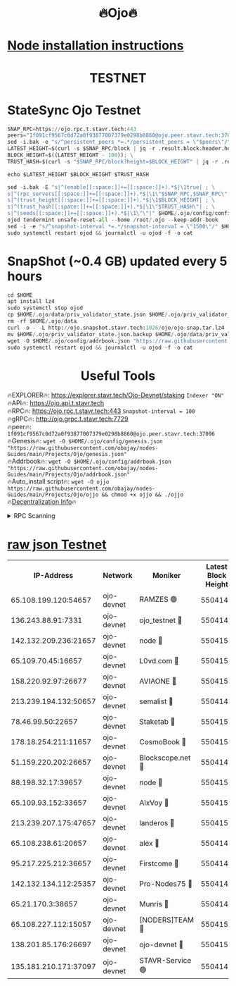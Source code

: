 <h1 align="center"> 🔥Ojo🔥</h1>

[Node installation instructions](https://github.com/obajay/nodes-Guides/tree/main/Projects/Ojo)
=

<h1 align="center"> TESTNET</h1>

# StateSync Ojo Testnet
```python
SNAP_RPC=https://ojo.rpc.t.stavr.tech:443
peers="1f091cf9567c0d72a0f93877007379e0298b8860@ojo.peer.stavr.tech:37096"
sed -i.bak -e "s/^persistent_peers *=.*/persistent_peers = \"$peers\"/" $HOME/.ojo/config/config.toml
LATEST_HEIGHT=$(curl -s $SNAP_RPC/block | jq -r .result.block.header.height); \
BLOCK_HEIGHT=$((LATEST_HEIGHT - 100)); \
TRUST_HASH=$(curl -s "$SNAP_RPC/block?height=$BLOCK_HEIGHT" | jq -r .result.block_id.hash)

echo $LATEST_HEIGHT $BLOCK_HEIGHT $TRUST_HASH

sed -i.bak -E "s|^(enable[[:space:]]+=[[:space:]]+).*$|\1true| ; \
s|^(rpc_servers[[:space:]]+=[[:space:]]+).*$|\1\"$SNAP_RPC,$SNAP_RPC\"| ; \
s|^(trust_height[[:space:]]+=[[:space:]]+).*$|\1$BLOCK_HEIGHT| ; \
s|^(trust_hash[[:space:]]+=[[:space:]]+).*$|\1\"$TRUST_HASH\"| ; \
s|^(seeds[[:space:]]+=[[:space:]]+).*$|\1\"\"|" $HOME/.ojo/config/config.toml
ojod tendermint unsafe-reset-all --home /root/.ojo --keep-addr-book
sed -i -e "s/^snapshot-interval *=.*/snapshot-interval = \"1500\"/" $HOME/.ojo/config/app.toml
sudo systemctl restart ojod && journalctl -u ojod -f -o cat
```
# SnapShot (~0.4 GB) updated every 5 hours
```python
cd $HOME
apt install lz4
sudo systemctl stop ojod
cp $HOME/.ojo/data/priv_validator_state.json $HOME/.ojo/priv_validator_state.json.backup
rm -rf $HOME/.ojo/data
curl -o - -L http://ojo.snapshot.stavr.tech:1026/ojo/ojo-snap.tar.lz4 | lz4 -c -d - | tar -x -C $HOME/.ojo --strip-components 2
mv $HOME/.ojo/priv_validator_state.json.backup $HOME/.ojo/data/priv_validator_state.json
wget -O $HOME/.ojo/config/addrbook.json "https://raw.githubusercontent.com/obajay/nodes-Guides/main/Projects/Ojo/addrbook.json"
sudo systemctl restart ojod && journalctl -u ojod -f -o cat
```
 <h1 align="center"> Useful Tools</h1>

🔥EXPLORER🔥:        https://explorer.stavr.tech/Ojo-Devnet/staking        `Indexer "ON"` \
🔥API🔥:                     https://ojo.api.t.stavr.tech \
🔥RPC🔥:                    https://ojo.rpc.t.stavr.tech:443              `Snapshot-interval = 100` \
🔥gRPC🔥:                  http://ojo.grpc.t.stavr.tech:7729 \
🔥peer🔥:                   `1f091cf9567c0d72a0f93877007379e0298b8860@ojo.peer.stavr.tech:37096` \
🔥Genesis🔥:    ```wget -O $HOME/.ojo/config/genesis.json "https://raw.githubusercontent.com/obajay/nodes-Guides/main/Projects/Ojo/genesis.json"``` \
🔥Addrbook🔥:    ```wget -O $HOME/.ojo/config/addrbook.json "https://raw.githubusercontent.com/obajay/nodes-Guides/main/Projects/Ojo/addrbook.json"``` \
🔥Auto_install script🔥: ```wget -O ojjo https://raw.githubusercontent.com/obajay/nodes-Guides/main/Projects/Ojo/ojjo && chmod +x ojjo && ./ojjo``` \
🔥[Decentralization Info](https://github.com/obajay/StateSync-snapshots/tree/main/Projects/Ojo/Decentralization)🔥



<details>
<summary>RPC Scanning</summary>

<h2 align="center"> We scan nodes in real time every 4 hours. And we provide the final result of RPC endpoints.
We cannot influence the operation of these nodes in any way. </h2>


```python
If Voting Power is higher than 0 --> then the Node is a validator of the network and may be subject to attack and be a potential threat to the chain.
```
```python
We marked such validators with a red symbol
```

</details>

[raw json Testnet](https://rpc-check.ojot.stavr.tech/ojot/rpc-ojot-result.json)
=


<table><tr><th>IP-Address</th><th>Network</th><th>Moniker</th><th>Latest Block Height</th><th>Earliest Block Height</th><th>Catching Up</th><th>Tx Index</th><th>Voting Power</th><th>Scan Time</th></tr><tr><td>65.108.199.120:54657</td><td>ojo-devnet</td><td>RAMZES 🟢</td><td>5504147</td><td>306156</td><td>False</td><td>on</td><td>0</td><td>2024-02-19T03:14:51.253174385UTC</td></tr><tr><td>136.243.88.91:7331</td><td>ojo-devnet</td><td>ojo_testnet 🔴</td><td>5504148</td><td>308845</td><td>False</td><td>on</td><td>1000</td><td>2024-02-19T03:14:59.584090048UTC</td></tr><tr><td>142.132.209.236:21657</td><td>ojo-devnet</td><td>node 🔴</td><td>5504151</td><td>350001</td><td>False</td><td>on</td><td>1999</td><td>2024-02-19T03:15:13.005079417UTC</td></tr><tr><td>65.109.70.45:16657</td><td>ojo-devnet</td><td>L0vd.com 🔴</td><td>5504152</td><td>695918</td><td>False</td><td>off</td><td>998</td><td>2024-02-19T03:15:21.010490936UTC</td></tr><tr><td>158.220.92.97:26677</td><td>ojo-devnet</td><td>AVIAONE 🔴</td><td>5504150</td><td>2754001</td><td>False</td><td>on</td><td>19926</td><td>2024-02-19T03:15:08.105383071UTC</td></tr><tr><td>213.239.194.132:50657</td><td>ojo-devnet</td><td>semalist 🔴</td><td>5504147</td><td>3223522</td><td>False</td><td>on</td><td>21037</td><td>2024-02-19T03:14:51.531469910UTC</td></tr><tr><td>78.46.99.50:22657</td><td>ojo-devnet</td><td>Staketab 🔴</td><td>5504152</td><td>4254801</td><td>False</td><td>on</td><td>1276</td><td>2024-02-19T03:15:21.327179782UTC</td></tr><tr><td>178.18.254.211:11657</td><td>ojo-devnet</td><td>CosmoBook 🔴</td><td>5504151</td><td>4392001</td><td>False</td><td>off</td><td>1047</td><td>2024-02-19T03:15:15.383447537UTC</td></tr><tr><td>51.159.220.202:26657</td><td>ojo-devnet</td><td>Blockscope.net 🔴</td><td>5504147</td><td>4425001</td><td>False</td><td>on</td><td>1917</td><td>2024-02-19T03:14:50.549468833UTC</td></tr><tr><td>88.198.32.17:39657</td><td>ojo-devnet</td><td>node 🔴</td><td>5504151</td><td>4710001</td><td>False</td><td>on</td><td>97526</td><td>2024-02-19T03:15:15.610745012UTC</td></tr><tr><td>65.109.93.152:33657</td><td>ojo-devnet</td><td>AlxVoy 🔴</td><td>5504151</td><td>4943001</td><td>False</td><td>on</td><td>4491415</td><td>2024-02-19T03:15:12.769060237UTC</td></tr><tr><td>213.239.207.175:47657</td><td>ojo-devnet</td><td>landeros 🔴</td><td>5504150</td><td>4967924</td><td>False</td><td>off</td><td>11083</td><td>2024-02-19T03:15:08.337853346UTC</td></tr><tr><td>65.108.238.61:20657</td><td>ojo-devnet</td><td>alex 🔴</td><td>5504147</td><td>5131001</td><td>False</td><td>on</td><td>11359</td><td>2024-02-19T03:14:50.901112096UTC</td></tr><tr><td>95.217.225.212:36657</td><td>ojo-devnet</td><td>Firstcome 🔴</td><td>5504148</td><td>5251946</td><td>False</td><td>on</td><td>13566</td><td>2024-02-19T03:14:57.220360198UTC</td></tr><tr><td>142.132.134.112:25357</td><td>ojo-devnet</td><td>Pro-Nodes75 🔴</td><td>5504147</td><td>5404147</td><td>False</td><td>on</td><td>24651</td><td>2024-02-19T03:14:54.471505171UTC</td></tr><tr><td>65.21.170.3:38657</td><td>ojo-devnet</td><td>Munris 🔴</td><td>5504148</td><td>5404148</td><td>False</td><td>off</td><td>20123</td><td>2024-02-19T03:14:56.895686157UTC</td></tr><tr><td>65.108.227.112:15057</td><td>ojo-devnet</td><td>[NODERS]TEAM 🔴</td><td>5504152</td><td>5404152</td><td>False</td><td>off</td><td>9999</td><td>2024-02-19T03:15:20.310369078UTC</td></tr><tr><td>138.201.85.176:26697</td><td>ojo-devnet</td><td>ojo-devnet 🔴</td><td>5504152</td><td>5404152</td><td>False</td><td>on</td><td>1000024000</td><td>2024-02-19T03:15:20.626166252UTC</td></tr><tr><td>135.181.210.171:37097</td><td>ojo-devnet</td><td>STAVR-Service 🟢</td><td>5504147</td><td>5502001</td><td>False</td><td>on</td><td>0</td><td>2024-02-19T03:14:52.168948106UTC</td></tr></table>
